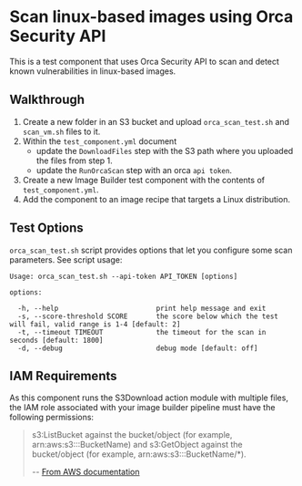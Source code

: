 # Scan linux-based images using Orca Security API

This is a test component that uses Orca Security API to scan and detect known vulnerabilities in linux-based images.

## Walkthrough

1. Create a new folder in an S3 bucket and upload `orca_scan_test.sh` and `scan_vm.sh` files to it.
2. Within the `test_component.yml` document
      - update the `DownloadFiles` step with the S3 path where you uploaded the files from step 1.
      - update the `RunOrcaScan` step with an orca `api token`.
3. Create a new Image Builder test component with the contents of `test_component.yml`.
4. Add the component to an image recipe that targets a Linux distribution.

## Test Options
`orca_scan_test.sh` script provides options that let you configure some scan parameters.
See script usage:
```
Usage: orca_scan_test.sh --api-token API_TOKEN [options]

options:

  -h, --help                        print help message and exit
  -s, --score-threshold SCORE       the score below which the test will fail, valid range is 1-4 [default: 2]
  -t, --timeout TIMEOUT             the timeout for the scan in seconds [default: 1800]
  -d, --debug                       debug mode [default: off]
```

## IAM Requirements
As this component runs the S3Download action module with multiple files, the IAM role associated with your image builder pipeline must have the following permissions:

> s3:ListBucket against the bucket/object (for example, arn:aws:s3:::BucketName) and s3:GetObject against the bucket/object (for example, arn:aws:s3:::BucketName/*).
> 
> -- [From AWS documentation](https://docs.aws.amazon.com/imagebuilder/latest/userguide/image-builder-action-modules.html#image-builder-action-modules-s3download)
